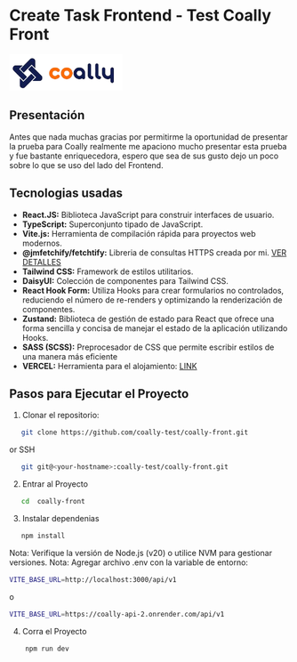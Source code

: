 # Create Task Frontend - Test Coally Front

![Logo coally](/src/assets/images/unnamed.png)

## Presentación

Antes que nada muchas gracias por permitirme la oportunidad de presentar la prueba para Coally
realmente me apaciono mucho presentar esta prueba y fue bastante enriquecedora, espero que sea de sus gusto dejo un poco sobre lo que se uso del lado del Frontend.

## Tecnologias usadas

- **React.JS:** Biblioteca JavaScript para construir interfaces de usuario.
- **TypeScript:** Superconjunto tipado de JavaScript.
- **Vite.js:** Herramienta de compilación rápida para proyectos web modernos.
- **@jmfetchify/fetchtify:** Libreria de consultas HTTPS creada por mi. [VER DETALLES](https://www.npmjs.com/package/@jmfetchify/fetchify) 
- **Tailwind CSS:** Framework de estilos utilitarios.
- **DaisyUI:** Colección de componentes para Tailwind CSS.
- **React Hook Form:** Utiliza Hooks para crear formularios no controlados, reduciendo el número de re-renders y optimizando la renderización de componentes.
- **Zustand:** Biblioteca de gestión de estado para React que ofrece una forma sencilla y concisa de manejar el estado de la aplicación utilizando Hooks.
- **SASS (SCSS):** Preprocesador de CSS que permite escribir estilos de una manera más eficiente
- **VERCEL:** Herramienta para el alojamiento: [LINK](https://coally-front.vercel.app/)


## Pasos para Ejecutar el Proyecto

1. Clonar el repositorio:

```bash
   git clone https://github.com/coally-test/coally-front.git
```
or SSH
```bash
   git git@<your-hostname>:coally-test/coally-front.git
```

2. Entrar al Proyecto

```bash
   cd  coally-front
```

3. Instalar dependenias

```bash
   npm install
```
Nota: Verifique la versión de Node.js (v20) o utilice NVM para gestionar versiones.
Nota: Agregar archivo .env con la variable de entorno:

```bash
VITE_BASE_URL=http://localhost:3000/api/v1
```

o

```bash
VITE_BASE_URL=https://coally-api-2.onrender.com/api/v1
```


4. Corra el Proyecto

```bash
    npm run dev
```
